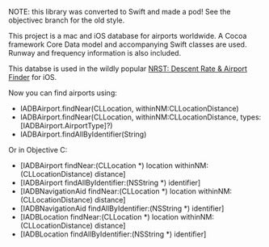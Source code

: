 NOTE: this library was converted to Swift and made a pod! See the objectivec branch for the old style.

This project is a mac and iOS database for airports worldwide. A Cocoa framework Core Data model and accompanying Swift classes are used. Runway and frequency information is also included.

This databse is used in the wildly popular [NRST: Descent Rate & Airport Finder](https://itunes.apple.com/us/app/nrst-descent-rate-airport/id828514590?ls=1&mt=8) for iOS.

Now you can find airports using:
* IADBAirport.findNear(CLLocation, withinNM:CLLocationDistance)
* IADBAirport.findNear(CLLocation, withinNM:CLLocationDistance, types:[IADBAirport.AirportType]?)
* IADBAirport.findAllByIdentifier(String)

Or in Objective C:
* [IADBAirport findNear:(CLLocation *) location withinNM:(CLLocationDistance) distance]
* [IADBAirport findAllByIdentifier:(NSString *) identifier]
* [IADBNavigationAid findNear:(CLLocation *) location withinNM:(CLLocationDistance) distance]
* [IADBNavigationAid findAllByIdentifier:(NSString *) identifier]
* [IADBLocation findNear:(CLLocation *) location withinNM:(CLLocationDistance) distance]
* [IADBLocation findAllByIdentifier:(NSString *) identifier]

